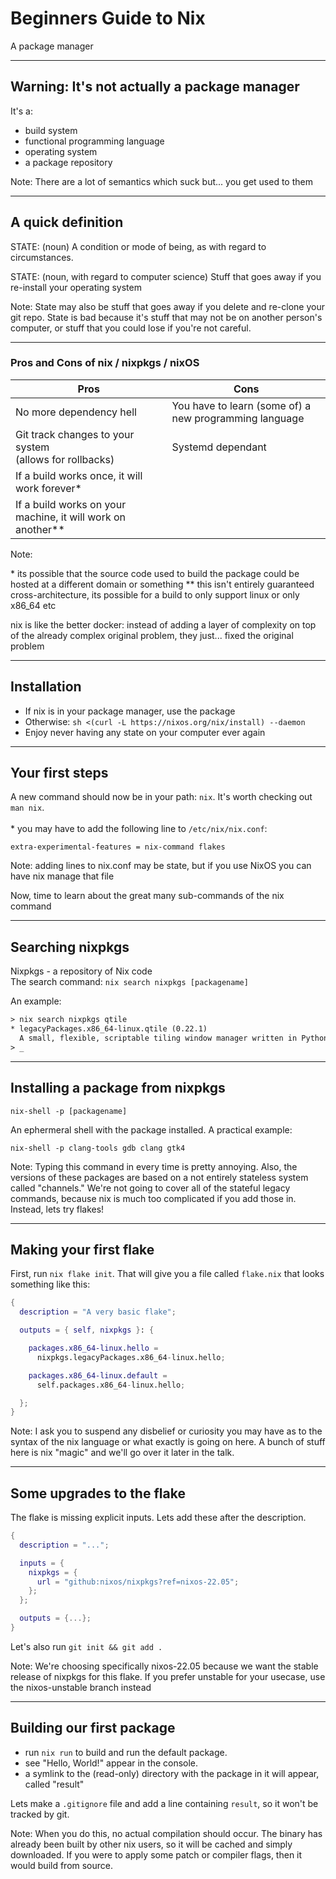 # Beginners Guide to Nix

A package manager

---

## Warning: It's not actually a package manager

It's a:

- build system
- functional programming language
- operating system
- a package repository

Note: There are a lot of semantics which suck but... you get used to them

---

## A quick definition

STATE: (noun) A condition or mode of being, as with regard to circumstances.

STATE: (noun, with regard to computer science) Stuff that goes away if you
re-install your operating system

Note: State may also be stuff that goes away if you delete and re-clone your git
repo. State is bad because it's stuff that may not be on another person's
computer, or stuff that you could lose if you're not careful.

---

### Pros and Cons of nix / nixpkgs / nixOS

Pros | Cons
---|---
No more dependency hell | You have to learn (some of) a new programming language
Git track changes to your system <br> (allows for rollbacks) | Systemd dependant
If a build works once, it will work forever* |
If a build works on your machine, it will work on another** |

Note:

\* its possible that the source code used to build the package could be hosted at
a different domain or something
\** this isn't entirely guaranteed cross-architecture, its possible for a build
to only support linux or only x86_64 etc

nix is like the better docker: instead of adding a layer of complexity on top of
the already complex original problem, they just... fixed the original problem

---

## Installation

- If nix is in your package manager, use the package
- Otherwise: ``sh <(curl -L https://nixos.org/nix/install) --daemon``
- Enjoy never having any state on your computer ever again

---

## Your first steps

A new command should now be in your path: ``nix``. It's worth checking out
``man nix``.
<br>
<br>
\* you may have to add the following line to ``/etc/nix/nix.conf``:
```
extra-experimental-features = nix-command flakes
```

Note: adding lines to nix.conf may be state, but if you use NixOS you can
have nix manage that file

Now, time to learn about the great many sub-commands of the nix command

---

## Searching nixpkgs

Nixpkgs - a repository of Nix code
<br>
The search command: ```nix search nixpkgs [packagename]```

An example:

```txt
> nix search nixpkgs qtile
* legacyPackages.x86_64-linux.qtile (0.22.1)
  A small, flexible, scriptable tiling window manager written in Python
> _
```

---

## Installing a package from nixpkgs

``nix-shell -p [packagename]``

An ephermeral shell with the package installed. A practical example:

``nix-shell -p clang-tools gdb clang gtk4``

Note: Typing this command in every time is pretty annoying. Also, the versions
of these packages are based on a not entirely stateless system called "channels."
We're not going to cover all of the stateful legacy commands, because nix is much
too complicated if you add those in. Instead, lets try flakes!

---

## Making your first flake

First, run ``nix flake init``. That will give you a file called ``flake.nix``
that looks something like this:

```nix
{
  description = "A very basic flake";

  outputs = { self, nixpkgs }: {

    packages.x86_64-linux.hello =
      nixpkgs.legacyPackages.x86_64-linux.hello;

    packages.x86_64-linux.default =
      self.packages.x86_64-linux.hello;

  };
}
```

Note: I ask you to suspend any disbelief or curiosity you may have as to the
syntax of the nix language or what exactly is going on here. A bunch of stuff
here is nix "magic" and we'll go over it later in the talk.

---

## Some upgrades to the flake

The flake is missing explicit inputs. Lets add these after the description.

```nix
{
  description = "...";

  inputs = {
    nixpkgs = {
      url = "github:nixos/nixpkgs?ref=nixos-22.05";
    };
  };

  outputs = {...};
}
```

Let's also run ``git init && git add .``

Note: We're choosing specifically nixos-22.05 because we want the stable release
of nixpkgs for this flake. If you prefer unstable for your usecase, use the
nixos-unstable branch instead

---

## Building our first package

- run ``nix run`` to build and run the default package.
- see "Hello, World!" appear in the console.
- a symlink to the (read-only) directory with the package in it will appear,
called "result"

Lets make a ``.gitignore``
file and add a line containing ``result``, so it won't be tracked by git.

Note:
When you do this, no actual compilation should occur. The binary has already
been built by other nix users, so it will be cached and simply downloaded. If
you were to apply some patch or compiler flags, then it would build from source.
